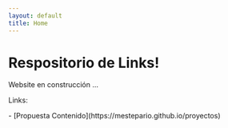 ```yaml
---
layout: default
title: Home
---
```

<h1>Respositorio de Links!</h1>
Website en construcción ...
<p>Links:</p> 
- [Propuesta Contenido](https://mestepario.github.io/proyectos)